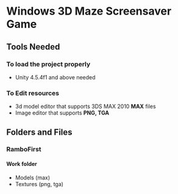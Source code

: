 # Windows 3D Maze Screensaver Game

## Tools Needed
### To load the project properly
- Unity 4.5.4f1 and above needed
### To Edit resources
- 3d model editor that supports 3DS MAX 2010 **MAX** files
- Image editor that supports **PNG, TGA**

## Folders and Files
### RamboFirst
#### Work folder
- Models (max)
- Textures (png, tga)

